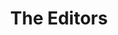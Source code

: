 ---
title: The Editors
menu: Team
onpage_menu: false
body_classes: "modular"

content:
    items: '@self.modular'
    order:
        by: default
        dir: asc
        custom:
            - _carly
            - _laura
            - _slider
---